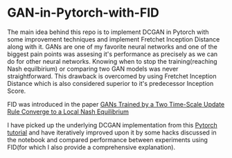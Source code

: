 # GAN-in-Pytorch-with-FID

The main idea behind this repo is to implement DCGAN in Pytorch with some improvement techniques and implement Fretchet Inception Distance along with it. GANs are one of my favorite neural networks and one of the biggest pain points was assesing it's performance as precisely as we can do for other neural networks. Knowing when to stop the training(reaching Nash equilbirium) or comparing two GAN models was never straightforward. This drawback is overcomed by using Fretchet Inception Distance which is also considered superior to it's predecessor Inception Score.

FID was introduced in the paper [GANs Trained by a Two Time-Scale Update Rule Converge to a Local Nash Equilibrium](https://arxiv.org/abs/1706.08500)

I have picked up the underlying DCGAN implementation from this [Pytorch tutorial](https://pytorch.org/tutorials/beginner/dcgan_faces_tutorial.html) and have iteratively improved upon it by some hacks discussed in the notebook and compared performance between experiments using FID(for which I also provide a comprehensive explanation). 


